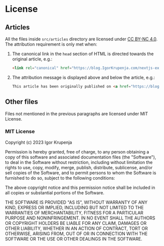 # License

## Articles

All the files inside `src/articles` directory are licensed under
[CC BY-NC 4.0](https://creativecommons.org/licenses/by-nc/4.0/).
The attribution requirement is only met when:

1. The canonical link in the `head` section of HTML is directed towards the original article, e.g.:

   ```html
   <link rel="canonical" href="https://blog.IgorKrupenja.com/nextjs-expo-monorepo-with-pnpm" />
   ```

2. The attribution message is displayed above and below the article, e.g.:

   ```html
   This article has been originally published on <a href="https://blog.IgorKrupenja.com/">Igor Krupenja's blog</a> at this <a href="https://blog.IgorKrupenja.com/nextjs-expo-monorepo-with-pnpm">link</a>.
   ```
  
## Other files

Files not mentioned in the previous paragraphs are licensed under MIT License.

### MIT License

Copyright (c) 2023 Igor Krupenja

Permission is hereby granted, free of charge, to any person obtaining
a copy of this software and associated documentation files (the
"Software"), to deal in the Software without restriction, including
without limitation the rights to use, copy, modify, merge, publish,
distribute, sublicense, and/or sell copies of the Software, and to
permit persons to whom the Software is furnished to do so, subject to
the following conditions:

The above copyright notice and this permission notice shall be
included in all copies or substantial portions of the Software.

THE SOFTWARE IS PROVIDED "AS IS", WITHOUT WARRANTY OF ANY KIND,
EXPRESS OR IMPLIED, INCLUDING BUT NOT LIMITED TO THE WARRANTIES OF
MERCHANTABILITY, FITNESS FOR A PARTICULAR PURPOSE AND
NONINFRINGEMENT. IN NO EVENT SHALL THE AUTHORS OR COPYRIGHT HOLDERS BE
LIABLE FOR ANY CLAIM, DAMAGES OR OTHER LIABILITY, WHETHER IN AN ACTION
OF CONTRACT, TORT OR OTHERWISE, ARISING FROM, OUT OF OR IN CONNECTION
WITH THE SOFTWARE OR THE USE OR OTHER DEALINGS IN THE SOFTWARE.
